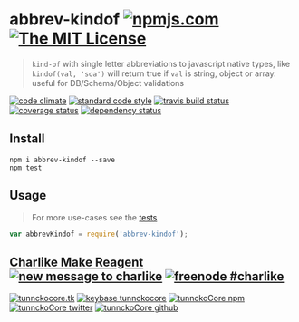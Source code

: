 # abbrev-kindof [![npmjs.com][npmjs-img]][npmjs-url] [![The MIT License][license-img]][license-url] 

> `kind-of` with single letter abbreviations to javascript native types, like `kindof(val, 'soa')` will return true if `val` is string, object or array. useful for DB/Schema/Object validations

[![code climate][codeclimate-img]][codeclimate-url] [![standard code style][standard-img]][standard-url] [![travis build status][travis-img]][travis-url] [![coverage status][coveralls-img]][coveralls-url] [![dependency status][david-img]][david-url]


## Install
```
npm i abbrev-kindof --save
npm test
```


## Usage
> For more use-cases see the [tests](./test.js)

```js
var abbrevKindof = require('abbrev-kindof');
```



## [Charlike Make Reagent](http://j.mp/1stW47C) [![new message to charlike][new-message-img]][new-message-url] [![freenode #charlike][freenode-img]][freenode-url]

[![tunnckocore.tk][author-www-img]][author-www-url] [![keybase tunnckocore][keybase-img]][keybase-url] [![tunnckoCore npm][author-npm-img]][author-npm-url] [![tunnckoCore twitter][author-twitter-img]][author-twitter-url] [![tunnckoCore github][author-github-img]][author-github-url]


[npmjs-url]: https://www.npmjs.com/package/abbrev-kindof
[npmjs-img]: https://img.shields.io/npm/v/abbrev-kindof.svg?label=abbrev-kindof

[license-url]: https://github.com/tunnckoCore/abbrev-kindof/blob/master/LICENSE.md
[license-img]: https://img.shields.io/badge/license-MIT-blue.svg


[codeclimate-url]: https://codeclimate.com/github/tunnckoCore/abbrev-kindof
[codeclimate-img]: https://img.shields.io/codeclimate/github/tunnckoCore/abbrev-kindof.svg

[standard-url]: https://github.com/feross/standard
[standard-img]: https://img.shields.io/badge/code%20style-standard-brightgreen.svg

[travis-url]: https://travis-ci.org/tunnckoCore/abbrev-kindof
[travis-img]: https://img.shields.io/travis/tunnckoCore/abbrev-kindof.svg

[coveralls-url]: https://coveralls.io/r/tunnckoCore/abbrev-kindof
[coveralls-img]: https://img.shields.io/coveralls/tunnckoCore/abbrev-kindof.svg

[david-url]: https://david-dm.org/tunnckoCore/abbrev-kindof
[david-img]: https://img.shields.io/david/tunnckoCore/abbrev-kindof.svg


[author-www-url]: http://www.tunnckocore.tk
[author-www-img]: https://img.shields.io/badge/www-tunnckocore.tk-fe7d37.svg

[keybase-url]: https://keybase.io/tunnckocore
[keybase-img]: https://img.shields.io/badge/keybase-tunnckocore-8a7967.svg

[author-npm-url]: https://www.npmjs.com/~tunnckocore
[author-npm-img]: https://img.shields.io/badge/npm-~tunnckocore-cb3837.svg

[author-twitter-url]: https://twitter.com/tunnckoCore
[author-twitter-img]: https://img.shields.io/badge/twitter-@tunnckoCore-55acee.svg

[author-github-url]: https://github.com/tunnckoCore
[author-github-img]: https://img.shields.io/badge/github-@tunnckoCore-4183c4.svg


[freenode-url]: http://webchat.freenode.net/?channels=charlike
[freenode-img]: https://img.shields.io/badge/freenode-%23charlike-5654a4.svg

[new-message-url]: https://github.com/tunnckoCore/messages
[new-message-img]: https://img.shields.io/badge/send%20me-message-green.svg